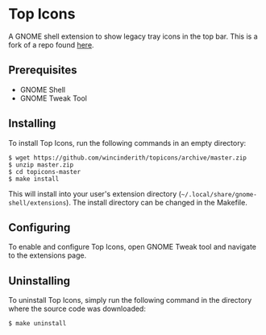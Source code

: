 # Top Icons

A GNOME shell extension to show legacy tray icons in the top bar. This is a fork of a repo found [here](https://github.com/mjnaderi/TopTray).

## Prerequisites

*   GNOME Shell
*   GNOME Tweak Tool

## Installing

To install Top Icons, run the following commands in an empty directory:

    $ wget https://github.com/wincinderith/topicons/archive/master.zip
    $ unzip master.zip
    $ cd topicons-master
    $ make install

This will install into your user's extension directory (`~/.local/share/gnome-shell/extensions`). The install directory can be changed in the Makefile.

## Configuring

To enable and configure Top Icons, open GNOME Tweak tool and navigate to the extensions page.

## Uninstalling

To uninstall Top Icons, simply run the following command in the directory where the source code was downloaded:

    $ make uninstall